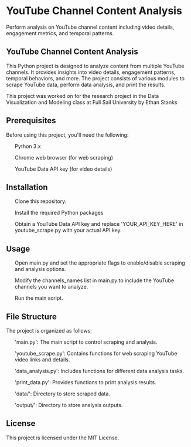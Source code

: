 <h1>YouTube Channel Content Analysis</h1>
<p> Perform analysis on YouTube channel content including video details, engagement metrics, and temporal patterns. </p>

<h2>YouTube Channel Content Analysis</h2>
<p>This Python project is designed to analyze content from multiple YouTube channels. It provides insights into video details, engagement patterns, temporal behaviors, and more. The project consists of various modules to scrape YouTube data, perform data analysis, and print the results. </p>
<p> This project was worked on for the research project in the Data Visualization and Modeling class at Full Sail University by Ethan Stanks</p>

<h2>Prerequisites</h2>
<p>Before using this project, you'll need the following:</p>
<ul>
<p>Python 3.x</p>
<p>Chrome web browser (for web scraping)</p>
<p>YouTube Data API key (for video details)</p>
</ul>

<h2>Installation</h2>
<ol>
<p>Clone this repository.</p>
<p>Install the required Python packages</p>
<p>Obtain a YouTube Data API key and replace 'YOUR_API_KEY_HERE' in youtube_scrape.py with your actual API key.</p>
</ol>

<h2>Usage</h2>
<ol>
<p>Open main.py and set the appropriate flags to enable/disable scraping and analysis options.</p>
<p>Modify the channels_names list in main.py to include the YouTube channels you want to analyze.</p>
<p>Run the main script.</p>
</ol>

<h2>File Structure</h2>
<p>The project is organized as follows:</p>
<ul>
<p>'main.py': The main script to control scraping and analysis.</p>
<p>'youtube_scrape.py': Contains functions for web scraping YouTube video links and details.</p>
<p>'data_analysis.py': Includes functions for different data analysis tasks.</p>
<p>'print_data.py': Provides functions to print analysis results.</p>
<p>'data/': Directory to store scraped data.</p>
<p>'output/': Directory to store analysis outputs.</p>
</ul>

<h2>License</h2>
<p>This project is licensed under the MIT License.</p>
